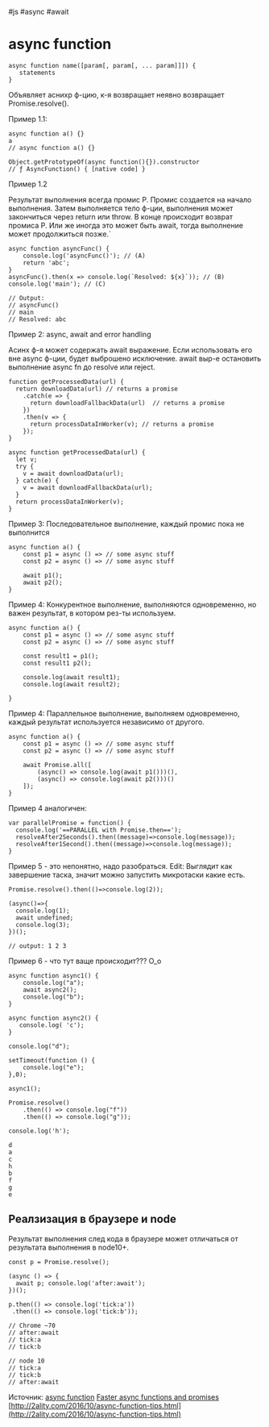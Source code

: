 \#js \#async \#await

# async function

```
async function name([param[, param[, ... param]]]) {
   statements
}
```

Объявляет аснихр ф-цию, к-я возвращает неявно возвращает Promise.resolve().

Пример 1.1:
```
async function a() {}
a
// async function a() {}

Object.getPrototypeOf(async function(){}).constructor
// ƒ AsyncFunction() { [native code] }
```

Пример 1.2

Результат выполнения всегда промис P. Промис создается на начало выполнения. Затем выполняется тело ф-ции, выполнения может закончиться через return или throw. В конце происходит возврат промиса P. Или же иногда это может быть await, тогда выполнение может продолжиться позже.`

```
async function asyncFunc() {
    console.log('asyncFunc()'); // (A)
    return 'abc';
}
asyncFunc().then(x => console.log(`Resolved: ${x}`)); // (B)
console.log('main'); // (C)

// Output:
// asyncFunc()
// main
// Resolved: abc
```

Пример 2: async, await and error handling

Асинх ф-я может содержать await выражение. Если использовать его вне async ф-ции, будет выброшено исключение. await выр-е остановить выполнение async fn до resolve или reject.

```
function getProcessedData(url) {
  return downloadData(url) // returns a promise
    .catch(e => {
      return downloadFallbackData(url)  // returns a promise
    })
    .then(v => {
      return processDataInWorker(v); // returns a promise
    });
}

async function getProcessedData(url) {
  let v;
  try {
    v = await downloadData(url);
  } catch(e) {
    v = await downloadFallbackData(url);
  }
  return processDataInWorker(v);
}
```

Пример 3:
Последовательное выполнение, каждый промис пока не выполнится

```
async function a() {
    const p1 = async () => // some async stuff
    const p2 = async () => // some async stuff

    await p1();
    await p2();
}
```

Пример 4:
Конкурентное выполнение, выполняются одновременно, но важен результат, в котором рез-ты используем.

```
async function a() {
    const p1 = async () => // some async stuff
    const p2 = async () => // some async stuff

    const result1 = p1();
    const result1 p2();

    console.log(await result1);
    console.log(await result2);

}
```

Пример 4:
Параллельное выполнение, выполняем одновременно, каждый результат используется независимо от другого.

```
async function a() {
    const p1 = async () => // some async stuff
    const p2 = async () => // some async stuff

    await Promise.all([
        (async() => console.log(await p1()))(),
        (async() => console.log(await p2()))()
    ]);
}
```

Пример 4 аналогичен:
```
var parallelPromise = function() {
  console.log('==PARALLEL with Promise.then==');
  resolveAfter2Seconds().then((message)=>console.log(message));
  resolveAfter1Second().then((message)=>console.log(message));
}
```

Пример 5 - это непонятно, надо разобраться.
Edit: Выглядит как завершение таска, значит можно запустить микротаски какие есть.

```
Promise.resolve().then(()=>console.log(2));

(async()=>{
  console.log(1);
  await undefined;
  console.log(3);
})();

// output: 1 2 3
```

Пример 6 - что тут ваще происходит??? O_o

```
async function async1() {
    console.log("a");
    await async2(); 
    console.log("b");
}

async function async2() {
   console.log( 'c');
}

console.log("d");

setTimeout(function () {
    console.log("e");
},0);

async1();

Promise.resolve()
    .then(() => console.log("f"))
    .then(() => console.log("g"));

console.log('h');

d
a
c
h
b
f
g
e
```

## Реалзизация в браузере и node

Результат выполнения след кода в браузере может отличаться от результата выполнения в node10+.

```
const p = Promise.resolve();

(async () => {
  await p; console.log('after:await');
})();

p.then(() => console.log('tick:a'))
 .then(() => console.log('tick:b'));

// Chrome ~70
// after:await
// tick:a
// tick:b

// node 10
// tick:a
// tick:b
// after:await
 ```

Источник:
[async function](https://developer.mozilla.org/en-US/docs/Web/JavaScript/Reference/Statements/async_function)
[Faster async functions and promises](https://v8.dev/blog/fast-async)
[http://2ality.com/2016/10/async-function-tips.html](http://2ality.com/2016/10/async-function-tips.html)